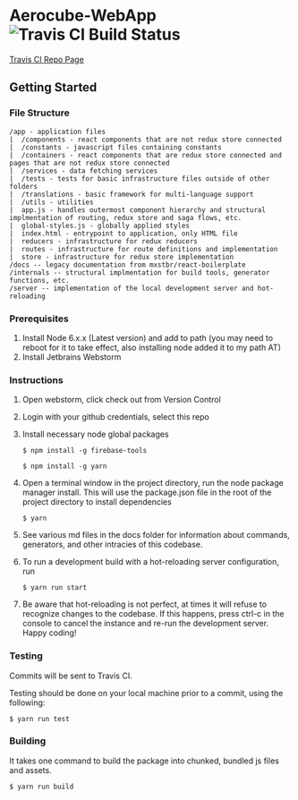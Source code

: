 # Aerocube-WebApp ![Travis CI Build Status](https://travis-ci.org/UCSB-CS189-2016-17-Aerospace/Aerocube-WebApp.svg?branch=master)

[Travis CI Repo Page](https://travis-ci.org/UCSB-CS189-2016-17-Aerospace/Aerocube-WebApp/builds) 

## Getting Started

### File Structure
```
/app - application files
|  /components - react components that are not redux store connected
|  /constants - javascript files containing constants
|  /containers - react components that are redux store connected and pages that are not redux store connected
|  /services - data fetching services
|  /tests - tests for basic infrastructure files outside of other folders
|  /translations - basic framework for multi-language support
|  /utils - utilities
|  app.js - handles outermost component hierarchy and structural implmentation of routing, redux store and saga flows, etc.
|  global-styles.js - globally applied styles
|  index.html - entrypoint to application, only HTML file
|  reducers - infrastructure for redux reducers
|  routes - infrastructure for route definitions and implementation
|  store - infrastructure for redux store implementation
/docs -- legacy documentation from mxstbr/react-boilerplate
/internals -- structural implmentation for build tools, generator functions, etc. 
/server -- implementation of the local development server and hot-reloading 
```

### Prerequisites
1. Install Node 6.x.x (Latest version) and add to path (you may need to reboot for it to take effect, also installing node added it to my path AT)
1. Install Jetbrains Webstorm

### Instructions
1. Open webstorm, click check out from Version Control
1. Login with your github credentials, select this repo
1. Install necessary node global packages

   ```
   $ npm install -g firebase-tools
   ```
   
   ```
   $ npm install -g yarn
   ```
1. Open a terminal window in the project directory, run the node package manager install. This will use the package.json file in the root of the project directory to install dependencies

   ```
   $ yarn
   ```
1. See various md files in the docs folder for information about commands, generators, and other intracies of this codebase.
1. To run a development build with a hot-reloading server configuration, run 

   ```
   $ yarn run start
   ```
1. Be aware that hot-reloading is not perfect, at times it will refuse to recognize changes to the codebase. If this happens, press ctrl-c in the console to cancel the instance and re-run the development server. Happy coding!

### Testing

Commits will be sent to Travis CI.

Testing should be done on your local machine prior to a commit, using the following:

```
$ yarn run test
```

### Building

It takes one command to build the package into chunked, bundled js files and assets.

```
$ yarn run build
```
